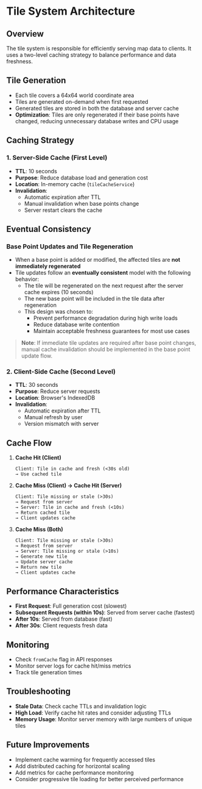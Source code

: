 # Tile System Architecture

## Overview
The tile system is responsible for efficiently serving map data to clients. It uses a two-level caching strategy to balance performance and data freshness.

## Tile Generation
- Each tile covers a 64x64 world coordinate area
- Tiles are generated on-demand when first requested
- Generated tiles are stored in both the database and server cache
- **Optimization**: Tiles are only regenerated if their base points have changed, reducing unnecessary database writes and CPU usage

## Caching Strategy

### 1. Server-Side Cache (First Level)
- **TTL**: 10 seconds
- **Purpose**: Reduce database load and generation cost
- **Location**: In-memory cache (`tileCacheService`)
- **Invalidation**:
  - Automatic expiration after TTL
  - Manual invalidation when base points change
  - Server restart clears the cache

## Eventual Consistency

### Base Point Updates and Tile Regeneration
- When a base point is added or modified, the affected tiles are **not immediately regenerated**
- Tile updates follow an **eventually consistent** model with the following behavior:
  - The tile will be regenerated on the next request after the server cache expires (10 seconds)
  - The new base point will be included in the tile data after regeneration
  - This design was chosen to:
    - Prevent performance degradation during high write loads
    - Reduce database write contention
    - Maintain acceptable freshness guarantees for most use cases

> **Note**: If immediate tile updates are required after base point changes, manual cache invalidation should be implemented in the base point update flow.

### 2. Client-Side Cache (Second Level)
- **TTL**: 30 seconds
- **Purpose**: Reduce server requests
- **Location**: Browser's IndexedDB
- **Invalidation**:
  - Automatic expiration after TTL
  - Manual refresh by user
  - Version mismatch with server

## Cache Flow

1. **Cache Hit (Client)**
   ```
   Client: Tile in cache and fresh (<30s old)
   → Use cached tile
   ```

2. **Cache Miss (Client) → Cache Hit (Server)**
   ```
   Client: Tile missing or stale (>30s)
   → Request from server
   → Server: Tile in cache and fresh (<10s)
   → Return cached tile
   → Client updates cache
   ```

3. **Cache Miss (Both)**
   ```
   Client: Tile missing or stale (>30s)
   → Request from server
   → Server: Tile missing or stale (>10s)
   → Generate new tile
   → Update server cache
   → Return new tile
   → Client updates cache
   ```

## Performance Characteristics
- **First Request**: Full generation cost (slowest)
- **Subsequent Requests (within 10s)**: Served from server cache (fastest)
- **After 10s**: Served from database (fast)
- **After 30s**: Client requests fresh data

## Monitoring
- Check `fromCache` flag in API responses
- Monitor server logs for cache hit/miss metrics
- Track tile generation times

## Troubleshooting
- **Stale Data**: Check cache TTLs and invalidation logic
- **High Load**: Verify cache hit rates and consider adjusting TTLs
- **Memory Usage**: Monitor server memory with large numbers of unique tiles

## Future Improvements
- Implement cache warming for frequently accessed tiles
- Add distributed caching for horizontal scaling
- Add metrics for cache performance monitoring
- Consider progressive tile loading for better perceived performance
